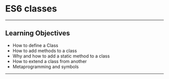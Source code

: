 # ES6 classes  
___________________________________________________  
## Learning Objectives  
  
- How to define a Class  
- How to add methods to a class  
- Why and how to add a static method to a class  
- How to extend a class from another  
- Metaprogramming and symbols  
_____________________________________________________
